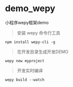 # demo_wepy
小程序wepy框架demo

>安装 wepy 命令行工具
```
npm install wepy-cli -g
```
>在开发目录生成开发DEMO
```
wepy new myproject
```
>开发实时编译
```
wepy build --watch
```
